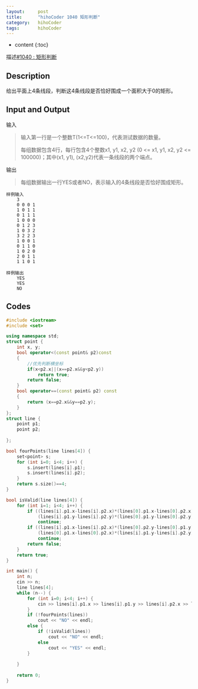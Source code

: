 ```yaml
---
layout:     post
title:      "hihoCoder 1040 矩形判断"
category:   hihoCoder 
tags:		hihoCoder
---
```


* content
{:toc}

描述[#1040 : 矩形判断](https://hihocoder.com/problemset/problem/1040?sid=961793)

## Description

给出平面上4条线段，判断这4条线段是否恰好围成一个面积大于0的矩形。

## Input and Output
输入

> 输入第一行是一个整数T(1<=T<=100)，代表测试数据的数量。
>
> 每组数据包含4行，每行包含4个整数x1, y1, x2, y2 (0 <= x1, y1, x2, y2 <= 100000)；其中(x1, y1), (x2,y2)代表一条线段的两个端点。

输出

> 每组数据输出一行YES或者NO，表示输入的4条线段是否恰好围成矩形。

```
样例输入
	3
	0 0 0 1
	1 0 1 1
	0 1 1 1
	1 0 0 0
	0 1 2 3
	1 0 3 2
	3 2 2 3
	1 0 0 1
	0 1 1 0
	1 0 2 0
	2 0 1 1
	1 1 0 1

样例输出
	YES
	YES
	NO
```

## Codes

```cpp
#include <iostream>
#include <set>

using namespace std;
struct point {
    int x, y;
    bool operator<(const point& p2)const
    {
        //优先判断横坐标
        if(x<p2.x||(x==p2.x&&y<p2.y))
            return true;
        return false;
    }
    bool operator==(const point& p2) const
    {
        return (x==p2.x&&y==p2.y);
    }
};
struct line {
    point p1;
    point p2;
    
};

bool fourPoints(line lines[4]) {
    set<point> s;
    for (int i=0; i<4; i++) {
        s.insert(lines[i].p1);
        s.insert(lines[i].p2);
    }
    return s.size()==4;
}

bool isValid(line lines[4]) {
    for (int i=1; i<4; i++) {
        if ((lines[i].p1.x-lines[i].p2.x)*(lines[0].p1.x-lines[0].p2.x) ==
            (lines[i].p1.y-lines[i].p2.y)*(lines[0].p1.y-lines[0].p2.y))
            continue;
        if ((lines[i].p1.x-lines[i].p2.x)*(lines[0].p2.y-lines[0].p1.y) ==
            (lines[0].p1.x-lines[0].p2.x)*(lines[i].p1.y-lines[i].p2.y))
            continue;
        return false;
    }
    return true;
}

int main() {
    int n;
    cin >> n;
    line lines[4];
    while (n--) {
        for (int i=0; i<4; i++) {
            cin >> lines[i].p1.x >> lines[i].p1.y >> lines[i].p2.x >> lines[i].p2.y;
        }
        if (!fourPoints(lines))
            cout << "NO" << endl;
        else {
            if (!isValid(lines))
                cout << "NO" << endl;
            else
                cout << "YES" << endl;
        }
        
    }
    
    return 0;
}
```
